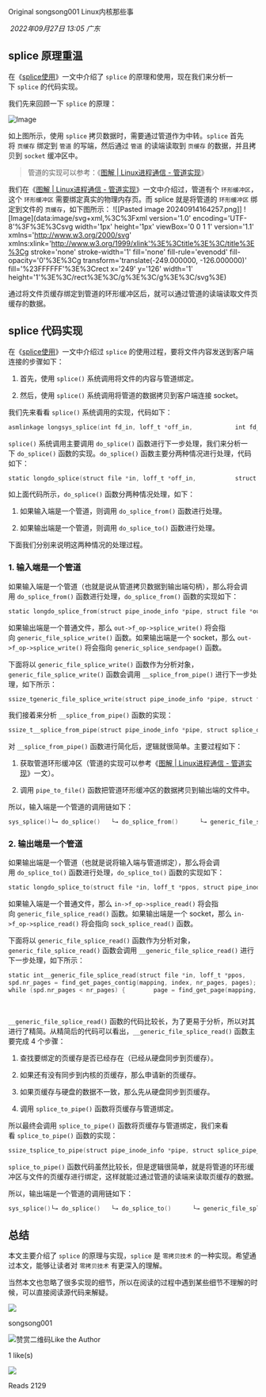 
Original songsong001 Linux内核那些事

 _2022年09月27日 13:05_ _广东_

## splice 原理重温

在《[splice使用](https://mp.weixin.qq.com/s?__biz=MzA3NzYzODg1OA==&mid=2648466923&idx=1&sn=acf2fb71a960f3831f9b98657b39d4ce&scene=21#wechat_redirect)》一文中介绍了 `splice` 的原理和使用，现在我们来分析一下 `splice` 的代码实现。

我们先来回顾一下 `splice` 的原理：

![Image](https://mmbiz.qpic.cn/mmbiz_jpg/ciab8jTiab9J7urRMyNiaOWPSWzxSibUHQrjuP65XsSGlokb1QZwL2R6MK6YF1hmO1AibRkO9kdHYC60uKLBhnvrdEA/640?wx_fmt=jpeg&tp=wxpic&wxfrom=5&wx_lazy=1&wx_co=1)

如上图所示，使用 `splice` 拷贝数据时，需要通过管道作为中转。`splice` 首先将 `页缓存` 绑定到 `管道` 的写端，然后通过 `管道` 的读端读取到 `页缓存` 的数据，并且拷贝到 `socket` 缓冲区中。

> 管道的实现可以参考：《[图解 | Linux进程通信 - 管道实现](https://mp.weixin.qq.com/s?__biz=MzA3NzYzODg1OA==&mid=2648465715&idx=1&sn=3eaa62f290c02876b412326a5ebb30a6&scene=21#wechat_redirect)》

我们在《[图解 | Linux进程通信 - 管道实现](https://mp.weixin.qq.com/s?__biz=MzA3NzYzODg1OA==&mid=2648465715&idx=1&sn=3eaa62f290c02876b412326a5ebb30a6&scene=21#wechat_redirect)》一文中介绍过，管道有个 `环形缓冲区`，这个 `环形缓冲区` 需要绑定真实的物理内存页。而 splice 就是将管道的 `环形缓冲区` 绑定到文件的 `页缓存`，如下图所示：
![[Pasted image 20240914164257.png]]
![Image](data:image/svg+xml,%3C%3Fxml version='1.0' encoding='UTF-8'%3F%3E%3Csvg width='1px' height='1px' viewBox='0 0 1 1' version='1.1' xmlns='http://www.w3.org/2000/svg' xmlns:xlink='http://www.w3.org/1999/xlink'%3E%3Ctitle%3E%3C/title%3E%3Cg stroke='none' stroke-width='1' fill='none' fill-rule='evenodd' fill-opacity='0'%3E%3Cg transform='translate(-249.000000, -126.000000)' fill='%23FFFFFF'%3E%3Crect x='249' y='126' width='1' height='1'%3E%3C/rect%3E%3C/g%3E%3C/g%3E%3C/svg%3E)

通过将文件页缓存绑定到管道的环形缓冲区后，就可以通过管道的读端读取文件页缓存的数据。

## splice 代码实现

在《[splice使用](https://mp.weixin.qq.com/s?__biz=MzA3NzYzODg1OA==&mid=2648466923&idx=1&sn=acf2fb71a960f3831f9b98657b39d4ce&scene=21#wechat_redirect)》一文中介绍过 `splice` 的使用过程，要将文件内容发送到客户端连接的步骤如下：

1. 首先，使用 `splice()` 系统调用将文件的内容与管道绑定。
    
2. 然后，使用 `splice()` 系统调用将管道的数据拷贝到客户端连接 socket。
    

我们先来看看 `splice()` 系统调用的实现，代码如下：

```c
asmlinkage longsys_splice(int fd_in, loff_t *off_in,            int fd_out, loff_t *off_out,            size_t len, unsigned int flags){    long error;    struct file *in, *out;    int fput_in, fput_out;    ...    error = -EBADF;    in = fget_light(fd_in, &fput_in);            // 1. 获取数据输入方文件对象    if (in) {        if (in->f_mode & FMODE_READ) {            out = fget_light(fd_out, &fput_out); // 2. 获取数据输出方文件对象            if (out) {                if (out->f_mode & FMODE_WRITE)                    // 3. 调用 do_splice() 函数进行下一步操作                    error = do_splice(in, off_in, out, off_out, len, flags);                fput_light(out, fput_out);            }        }        fput_light(in, fput_in);    }    return error;}
```

`splice()` 系统调用主要调用 `do_splice()` 函数进行下一步处理，我们来分析一下 `do_splice()` 函数的实现。`do_splice()` 函数主要分两种情况进行处理，代码如下：

```c
static longdo_splice(struct file *in, loff_t *off_in,           struct file *out, loff_t *off_out,           size_t len, unsigned int flags){    struct pipe_inode_info *pipe;    loff_t offset, *off;    long ret;    // 情况1: 如果输入端是一个管道?    pipe = pipe_info(in->f_path.dentry->d_inode);    if (pipe) {        ...        // 调用 do_splice_from() 函数管道数据拷贝到目标文件句柄        ret = do_splice_from(pipe, out, off, len, flags);        ...        return ret;    }    // 情况2: 如果输出端是一个管道?    pipe = pipe_info(out->f_path.dentry->d_inode);    if (pipe) {        ...        // 调用 do_splice_to() 函数将文件内容与管道绑定        ret = do_splice_to(in, off, pipe, len, flags);        ...        return ret;    }    return -EINVAL;}
```

如上面代码所示，`do_splice()` 函数分两种情况处理，如下：

1. 如果输入端是一个管道，则调用 `do_splice_from()` 函数进行处理。
    
2. 如果输出端是一个管道，则调用 `do_splice_to()` 函数进行处理。
    

下面我们分别来说明这两种情况的处理过程。

### 1. 输入端是一个管道

如果输入端是一个管道（也就是说从管道拷贝数据到输出端句柄），那么将会调用 `do_splice_from()` 函数进行处理，`do_splice_from()` 函数的实现如下：

```c
static longdo_splice_from(struct pipe_inode_info *pipe, struct file *out,               loff_t *ppos, size_t len, unsigned int flags){    ...    return out->f_op->splice_write(pipe, out, ppos, len, flags);}
```

如果输出端是一个普通文件，那么 `out->f_op->splice_write()` 将会指向 `generic_file_splice_write()` 函数。如果输出端是一个 socket，那么 `out->f_op->splice_write()` 将会指向 `generic_splice_sendpage()` 函数。

下面将以 `generic_file_splice_write()` 函数作为分析对象，`generic_file_splice_write()` 函数会调用 `__splice_from_pipe()` 进行下一步处理，如下所示：

```c
ssize_tgeneric_file_splice_write(struct pipe_inode_info *pipe, struct file *out,                          loff_t *ppos, size_t len, unsigned int flags){    ...    ret = __splice_from_pipe(pipe, &sd, pipe_to_file);    ...    return ret;}
```

我们接着来分析 `__splice_from_pipe()` 函数的实现：

```c
ssize_t__splice_from_pipe(struct pipe_inode_info *pipe, struct splice_desc *sd,                   splice_actor *actor){    ...    for (;;) {        if (pipe->nrbufs) {            // 1. 获取管道环形缓冲区            struct pipe_buffer *buf = pipe->bufs + pipe->curbuf;            const struct pipe_buf_operations *ops = buf->ops;            ...            // 2. 把管道环形缓冲区的数据拷贝到输出端文件。            // 其中 actor 指针指向 pipe_to_file() 函数，由 generic_file_splice_write() 函数传入            err = actor(pipe, buf, sd);            if (err <= 0) {                if (!ret && err != -ENODATA)                    ret = err;                break;            }            ...        }        ...    }    ...    return ret;}
```

对 `__splice_from_pipe()` 函数进行简化后，逻辑就很简单。主要过程如下：

1. 获取管道环形缓冲区（管道的实现可以参考《[图解 | Linux进程通信 - 管道实现](https://mp.weixin.qq.com/s?__biz=MzA3NzYzODg1OA==&mid=2648465715&idx=1&sn=3eaa62f290c02876b412326a5ebb30a6&scene=21#wechat_redirect)》一文）。
    
2. 调用 `pipe_to_file()` 函数把管道环形缓冲区的数据拷贝到输出端的文件中。
    

所以，输入端是一个管道的调用链如下：

```c
sys_splice()└→ do_splice()   └→ do_splice_from()      └→ generic_file_splice_write()         └→ __splice_from_pipe()            └→ pipe_to_file()
```

### 2. 输出端是一个管道

如果输出端是一个管道（也就是说将输入端与管道绑定），那么将会调用 `do_splice_to()` 函数进行处理，`do_splice_to()` 函数的实现如下：

```c
static longdo_splice_to(struct file *in, loff_t *ppos, struct pipe_inode_info *pipe,             size_t len, unsigned int flags){    ...    return in->f_op->splice_read(in, ppos, pipe, len, flags);}
```

如果输入端是一个普通文件，那么 `in->f_op->splice_read()` 将会指向 `generic_file_splice_read()` 函数。如果输出端是一个 socket，那么 `in->f_op->splice_read()` 将会指向 `sock_splice_read()` 函数。

下面将以 `generic_file_splice_read()` 函数作为分析对象，`generic_file_splice_read()` 函数会调用 `__generic_file_splice_read()` 进行下一步处理，如下所示：

```c
static int__generic_file_splice_read(struct file *in, loff_t *ppos,                           struct pipe_inode_info *pipe,                           size_t len, unsigned int flags){    ...    struct page *pages[PIPE_BUFFERS];    struct splice_pipe_desc spd = {        .pages = pages,        ...    };    ...    // 1. 查找已经存在页缓存的页面
spd.nr_pages = find_get_pages_contig(mapping, index, nr_pages, pages);    index += spd.nr_pages;    ...    // 2. 如果有些页缓存还不存在，那么申请新的页缓存
while (spd.nr_pages < nr_pages) {        page = find_get_page(mapping, index);        ...        pages[spd.nr_pages++] = page;        index++;    }    // 3. 如果页缓存与硬盘的数据不一致，那么先从硬盘同步到页缓存
																																													  for (page_nr = 0; page_nr < nr_pages; page_nr++) {        ...        page = pages[page_nr];        ...        if (!PageUptodate(page)) {            ...            error = mapping->a_ops->readpage(in, page); // 从硬盘读取数据
																																													              ...        }        ...        spd.nr_pages++;        index++;    }    ...    // 4. 将页缓存与管道绑定    if (spd.nr_pages)        return splice_to_pipe(pipe, &spd);    return error;}
```

`__generic_file_splice_read()` 函数的代码比较长，为了更易于分析，所以对其进行了精简。从精简后的代码可以看出，`__generic_file_splice_read()` 函数主要完成 4 个步骤：

1. 查找要绑定的页缓存是否已经存在（已经从硬盘同步到页缓存）。
    
2. 如果还有没有同步到内核的页缓存，那么申请新的页缓存。
    
3. 如果页缓存与硬盘的数据不一致，那么先从硬盘同步到页缓存。
    
4. 调用 `splice_to_pipe()` 函数将页缓存与管道绑定。
    

所以最终会调用 `splice_to_pipe()` 函数将页缓存与管道绑定，我们来看看 `splice_to_pipe()` 函数的实现：

```c
ssize_tsplice_to_pipe(struct pipe_inode_info *pipe, struct splice_pipe_desc *spd){    unsigned int spd_pages = spd->nr_pages;    int ret, do_wakeup, page_nr;    ...    for (;;) {        ...        if (pipe->nrbufs < PIPE_BUFFERS) {            // 指向管道环形缓冲区当前位置            int newbuf = (pipe->curbuf + pipe->nrbufs) & (PIPE_BUFFERS - 1);            struct pipe_buffer *buf = pipe->bufs + newbuf;            // 将环形缓冲区与页缓存绑定            buf->page = spd->pages[page_nr];            buf->offset = spd->partial[page_nr].offset;            buf->len = spd->partial[page_nr].len;            buf->private = spd->partial[page_nr].private;            buf->ops = spd->ops;            if (spd->flags & SPLICE_F_GIFT)                buf->flags |= PIPE_BUF_FLAG_GIFT;            pipe->nrbufs++;            page_nr++;            ret += buf->len;            ...            if (pipe->nrbufs < PIPE_BUFFERS)                continue;            break;        }        ...    }    ...    return ret;}
```

`splice_to_pipe()` 函数代码虽然比较长，但是逻辑很简单，就是将管道的环形缓冲区与文件的页缓存进行绑定，这样就能过通过管道的读端来读取页缓存的数据。

所以，输出端是一个管道的调用链如下：

```c
sys_splice()└→ do_splice()   └→ do_splice_to()      └→ generic_file_splice_read()         └→ __generic_file_splice_read()            └→ splice_to_pipe()
```

## 总结

本文主要介绍了 `splice` 的原理与实现，`splice` 是 `零拷贝技术` 的一种实现。希望通过本文，能够让读者对 `零拷贝技术` 有更深入的理解。

当然本文也忽略了很多实现的细节，所以在阅读的过程中遇到某些细节不理解的时候，可以直接阅读源代码来解疑。

  

![](https://mmbiz.qlogo.cn/mmbiz_jpg/3L4ic10JiaFticmDSGL5JOIwYJsxLuKSN4gibA34IIsKqkiaXzqKjLUzuLUpBPbZqLlK8sogSpvicicxNf6Ibwn4SMLXg/0?wx_fmt=jpeg)

songsong001

![赞赏二维码](https://mp.weixin.qq.com/s?__biz=MzA3NzYzODg1OA==&mid=2648466990&idx=1&sn=ab735f1c926d35f885f6835ebe6f5f90&chksm=87663b8bb011b29dc32fdbe41b843369cf8acf705f4ab1d018f4cb4d983ed1733f414c18d3fa&mpshare=1&scene=24&srcid=0927wmtqLYzz2UM6EVcMj7iw&sharer_sharetime=1664269948114&sharer_shareid=8397e53ca255d0bca170c6327d62b9af&key=daf9bdc5abc4e8d0028f86d5c7c6feb69ca7add83264fca5e0460404ff9b6109fbc5c2eba4a53215010a3dc2e4eb133866d684b4b066b77f323264fa761fb473b3cc6754efc9842c0951760bc0cc3b1b114787d25f631dd861696db1c0e3445093d8cd77ea56b1b1826d43a2011db3e295caffb388471e3fdf113c4715aeb022&ascene=14&uin=MTEwNTU1MjgwMw%3D%3D&devicetype=iMac+MacBookAir10%2C1+OSX+OSX+14.6.1+build(23G93)&version=13080710&nettype=WIFI&lang=en&session_us=gh_d1ab94bf8efc&countrycode=CN&fontScale=100&exportkey=n_ChQIAhIQHYqu7Ktss3a5vFpi9ai6VBKUAgIE97dBBAEAAAAAAIjIOZ0UEmIAAAAOpnltbLcz9gKNyK89dVj0EFWRvfWKjfXz3%2BtwMJMtbqOw0ntJ5jnq2UNmTTuKm1tqjEP1jaiWpgCxJNWhbO8tPZh6l%2Fc5PtnpugOdAEN0PNzpCzIvA%2FR%2BTWHClTM2iStMa054OkgJsv8f4P6ZIr3rAq%2BIvCVFxC0ysW6axNY%2F9NQxKdtURpmSgTZS6DNkwFrX9iMljPus26FF4OuDTptFKtsvRVU7zQibGLvxKRmrNxVydFoZ%2FsimKk2YsmY32x4P%2FGxqM4hmEvGT0CJcIh5g6Xqivety3QR51jBVKUxV4fj9lci077%2B%2FaOv0YCWz7UUpkcYCYoi5HrXUj74MPg%3D%3D&acctmode=0&pass_ticket=znvIAeeZjMBGpG5ZUs7vIifC1Lenmh3zj%2BoQFNFFyBfrf00L9r88Thq4QD9HgYAm&wx_header=0)Like the Author

1 like(s)

![](http://wx.qlogo.cn/mmopen/PiajxSqBRaEItd7xO3jwnrNId670almsxlS8JQJK6Izs83ibztSVJ62WAaEianL1fqJF2TTE3zB8ksyialmKnkp4qQ/64)

Reads 2129

​